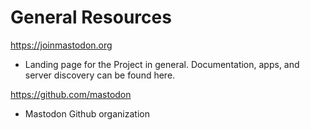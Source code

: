 # General Resources

https://joinmastodon.org
- Landing page for the Project in general. Documentation, apps, and server discovery can be found here.

https://github.com/mastodon
- Mastodon Github organization 
